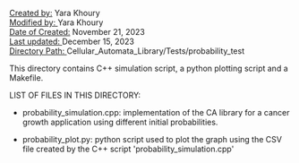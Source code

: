 <u>Created by:</u> Yara Khoury<br>
<u>Modified by: </u> Yara Khoury <br>
<u>Date of Created:</u> November 21, 2023 <br>
<u>Last updated: </u> December 15, 2023 <br>
<u>Directory Path: </u> Cellular_Automata_Library/Tests/probability_test

This directory contains C++ simulation script, a python plotting script and a Makefile. 

LIST OF FILES IN THIS DIRECTORY:
- probability_simulation.cpp: implementation of the CA library for a cancer growth application using different initial probabilities. 

- probability_plot.py: python script used to plot the graph using the CSV file created by the C++ script 'probability_simulation.cpp'